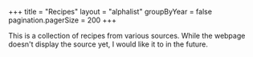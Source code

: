 +++
title = "Recipes"
layout = "alphalist"
groupByYear = false
pagination.pagerSize = 200
+++

This is a collection of recipes from various sources. 
While the webpage doesn't display the source yet, I would like it to in the future. 

